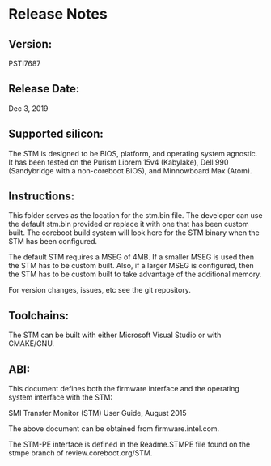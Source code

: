 # Release Notes

## Version:

PSTI7687

## Release Date:

Dec 3, 2019

## Supported silicon:

The STM is designed to be BIOS, platform, and operating system agnostic.
It has been tested on the Purism Librem 15v4 (Kabylake), Dell 990
(Sandybridge with a non-coreboot BIOS), and Minnowboard Max (Atom).

## Instructions:

This folder serves as the location for the stm.bin file.  The developer
can use the default stm.bin provided or replace it with one that has
been custom built.  The coreboot build system will look here for the
STM binary when the STM has been configured.

The default STM requires a MSEG of 4MB.  If a smaller MSEG is used
then the STM has to be custom built.  Also, if a larger MSEG is
configured, then the STM has to be custom built to take advantage
of the additional memory.

For version changes, issues, etc see the git repository.

## Toolchains:

The STM can be built with either Microsoft Visual Studio or with CMAKE/GNU.

## ABI:

This document defines both the firmware interface and the operating system
interface with the STM:

SMI Transfer Monitor (STM) User Guide, August 2015

The above document can be obtained from firmware.intel.com.

The STM-PE interface is defined in the Readme.STMPE file found on
the stmpe branch of review.coreboot.org/STM.
